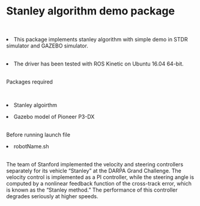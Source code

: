 <h1>Stanley algorithm demo package</h1>
<br>
<p><li>This package implements stanley algorithm with simple demo in STDR simulator and GAZEBO simulator.</li>
<br>
<p><li>The driver has been tested with ROS Kinetic on Ubuntu 16.04 64-bit.</li>
<br>
<p>Packages required</p>
<br>
<p ><li a href="https://github.com/br5555/stanley">Stanley algoirthm</li>
<p ><li a href="https://github.com/allenh1/p2os">Gazebo model of Pioneer P3-DX</li>
<br>
<p>Before running launch file</p>
<p><li>robotName.sh</li>
<br>
<p>The team of Stanford  implemented the velocity and steering controllers
separately for its vehicle “Stanley” at the DARPA Grand Challenge. The velocity
control is implemented as a PI controller, while the steering angle is computed by a
nonlinear feedback function of the cross-track error, which is known as the “Stanley
method.” The performance of this controller degrades seriously at higher speeds.</p>



 


